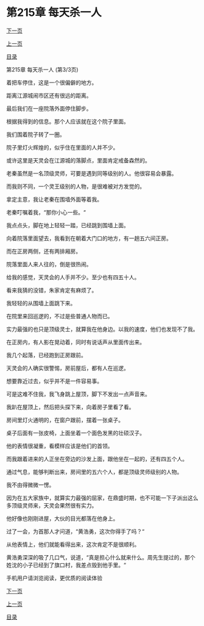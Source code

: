 <h1>第215章   每天杀一人</h1>
            <div><p><a href="./645_%E7%AC%AC216%E7%AB%A0_%E8%B4%BC%E5%BF%83%E4%B8%8D%E6%AD%BB.md">下一页</a></p><p><a href="./643_%E7%AC%AC215%E7%AB%A0_%E6%AF%8F%E5%A4%A9%E6%9D%80%E4%B8%80%E4%BA%BA.md">上一页</a></p><p><a href="../">目录</a></p></div>
            <div><p>第215章   每天杀一人 (第3/3页)</p><p>着把车停住，这是一个很偏僻的地方。</p><p>距离江源城闹市区还有很远的距离。</p><p>最后我们在一座院落外面停住脚步。</p><p>根据我得到的信息。那个人应该就在这个院子里面。</p><p>我们围着院子转了一圈。</p><p>院子里灯火辉煌的，似乎住在里面的人并不少。</p><p>或许这里是天灵会在江源城的落脚点，里面肯定戒备森然的。</p><p>老秦虽然是一名顶级灵师，可要是遇到同等级别的人。他很容易会暴露。</p><p>而我则不同，一个灵王级别的人物，是很难被对方发觉的。</p><p>拿定主意，我让老秦在围墙外面等着我。</p><p>老秦叮嘱着我，“那你小心一些。“</p><p>我点点头，脚在地上轻轻一踏，已经跳到围墙上面。</p><p>向着院落里面望去，我看到在朝着大门口的地方，有一趟五六间正房。</p><p>而在正房两侧，还有两排厢房。</p><p>院落里面人来人往的，倒是很热闹。</p><p>给我的感觉，天灵会的人手并不少。至少也有四五十人。</p><p>看来我猜的没错，朱家肯定有麻烦了。</p><p>我轻轻的从围墙上面跳下来。</p><p>在院里来回巡逻的，不过是些普通人物而已。</p><p>实力最强的也只是顶级灵士，就算我在他身边。以我的速度，他们也发现不了我。</p><p>在正房内，有人影在晃动着，同时有说话声从里面传出来。</p><p>我几个起落，已经跑到正房跟前。</p><p>天灵会的人确实很警惕，房前屋后，都有人在巡逻。</p><p>想要靠近过去，似乎并不是一件容易事。</p><p>可是这难不住我，我飞身跳上屋顶，脚下不发出一点声音来。</p><p>我趴在屋顶上，然后把头探下来，向着房子里看了看。</p><p>房间里灯火通明的，在窗户跟前，摆着一张桌子。</p><p>桌子后面有一张皮椅，上面坐着一个面色发黑的壮硕汉子。</p><p>他的表情很凝重，看模样应该是他们的首领。</p><p>而我跟着进来的人正坐在旁边的沙发上面，跟他坐在一起的，还有四五个人。</p><p>通过气息，能够判断出来，房间里的五六个人，都是顶级灵师级别的人物。</p><p>我不由得微微一愣。</p><p>因为在五大家族中，就算实力最强的屈家，在鼎盛时期，也不可能一下子派出这么多顶级灵师来，天灵会果然很有实力。</p><p>他好像也刚刚进屋，大伙的目光都落在他身上。</p><p>过了一会，为首那人才问道，“黄浩勇，这次你得手了吗？“</p><p>从他表情上，他们就能看得出来，这次肯定不是很顺利。</p><p>黄浩勇深深的吸了几口气，说道，“真是担心什么就来什么。周先生提过的，那个姓沈的小子已经到了旗口村，我差点毁到他手里。“</p><p>手机用户请浏览阅读，更优质的阅读体验</p></div>
            <div><p><a href="./645_%E7%AC%AC216%E7%AB%A0_%E8%B4%BC%E5%BF%83%E4%B8%8D%E6%AD%BB.md">下一页</a></p><p><a href="./643_%E7%AC%AC215%E7%AB%A0_%E6%AF%8F%E5%A4%A9%E6%9D%80%E4%B8%80%E4%BA%BA.md">上一页</a></p><p><a href="../">目录</a></p></div>